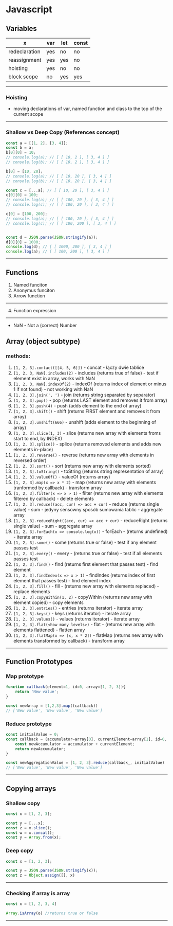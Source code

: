 # Javascript

## Variables

| x | var | let | const |
| --- | --- | --- | --- |
| redeclaration | yes | no | no |
| reassignment | yes | yes | no |
| hoisting | yes | no | no |
| block scope | no | yes | yes |
---
### Hoisting
- moving declarations of var, named function and class to the top of the current scope
---
### Shallow vs Deep Copy (References concept)

```js
const a = [[1, 2], [3, 4]];
const b = a;
b[0][0] = 10;
// console.log(a); // [ [ 10, 2 ], [ 3, 4 ] ]
// console.log(b); // [ [ 10, 2 ], [ 3, 4 ] ]

b[0] = [10, 20];
// console.log(a); // [ [ 10, 20 ], [ 3, 4 ] ]
// console.log(b); // [ [ 10, 20 ], [ 3, 4 ] ]

const c = [...a]; // [ [ 10, 20 ], [ 3, 4 ] ]
c[0][0] = 100;
// console.log(a); // [ [ 100, 20 ], [ 3, 4 ] ]
// console.log(c); // [ [ 100, 20 ], [ 3, 4 ] ]

c[0] = [100, 200];
// console.log(a); // [ [ 100, 20 ], [ 3, 4 ] ]
// console.log(c); // [ [ 100, 200 ], [ 3, 4 ] ]


const d = JSON.parse(JSON.stringify(a));
d[0][0] = 1000;
console.log(d); // [ [ 1000, 200 ], [ 3, 4 ] ]
console.log(a); // [ [ 100, 200 ], [ 3, 4 ] ]
```
---
## Functions
1. Named funciton
2. Anonymus funciton
3. Arrow function
---
4. Function expression

---
 - NaN - Not a (correct) Number

 ## Array (object subtype)
 ### methods:
 1. `[1, 2, 3].contact([[4, 5, 6]])` - concat - łączy dwie tablice
 2. `[1, 2, 3, NaN].includes(2)` - includes (returns true of false) - test if element exist in array, works with NaN
 3.  `[1, 2, 3, NaN].indexOf(2)` - indexOf (returns index of element or minus 1 if not found) - not working with NaN
 4. `[1, 2, 3].join(', ')` - join (returns string separated by separator)
5. `[1, 2, 3].pop()` - pop (returns LAST element and removes it from array)
6. `[1, 2, 3].push(4)` - push (adds element to the end of array)
7. `[1, 2, 3].shift()` - shift (returns FIRST element and removes it from array)
8. `[1, 2, 3].unshift(666)` - unshift (adds element to the beginning of array)
9. `[1, 2, 3].slice(1, 3)` - slice (returns new array with elements froms start to end, by INDEX)
10. `[1, 2, 3].splice()` - splice (returns removed elements and adds new elements in-place)
11. `[1, 2, 3].reverse()` - reverse (returns new array with elements in reversed order)
12. `[1, 2, 3].sort()` - sort (returns new array with elements sorted)
13. `[1, 2, 3].toString()` - toString (returns string representation of array)
14. `[1, 2, 3].valueOf()` - valueOf (returns array)
15. `[1, 2, 3].map(x => x * 2)` - map (returns new array with elements tranformed by callback) - transform array
16. `[1, 2, 3].filter(x => x > 1)` - filter (returns new array with elements filtered by callback) - delete elements
17. `[1, 2, 3].reduce((acc, cur) => acc + cur)` - reduce  (returns single value) - sum - jedyny sensowny sposób sumowania tablic - aggregate array
18. `[1, 2, 3].reduceRight((acc, cur) => acc + cur)` - reduceRight (returns single value) - sum - aggregate array
19. `[1, 2, 3].forEach(x => console.log(x))` - forEach - (returns undefined) - iterate array
20. `[1, 2, 3].some()` - some (returns true or false) - test if any element passes test
21. `[1, 2, 3].every()` - every - (returns true or false) - test if all elements passes test
22. `[1, 2, 3].find()` - find (returns first element that passes test) - find element
23. `[1, 2, 3].findIndex(x => x > 1)` - findIndex (returns index of first element that passes test) - find element index
24. `[1, 2, 3].fill()` - fill - (returns new array with elements replaced) - replace elements
25. `[1, 2, 3].copyWithin(1, 2)` - copyWithin (returns new array with element copied) - copy elements
26. `[1, 2, 3].entries()` - entries (returns iterator) - iterate array
27. `[1, 2, 3].keys()` - keys (returns iterator) - iterate array
28. `[1, 2, 3].values()` - values (returns iterator) - iterate array
29. `[1, 2, 3].flat(<how many levels>)` - flat - (returns new array with elements flattened) - flatten array
30. `[1, 2, 3].flatMap(x => [x, x * 2])` - flatMap (returns new array with elements transformed by callback) - transform array

---
## Function Prototypes
### Map prototype
```javascript
function callback(element=1, id=0, array=[1, 2, 3]){
    return 'New value';
}

const newArray = [1,2,3].map((callback))
// ['New value', 'New value', 'New value']
```

### Reduce prototype
```javascript
const initialValue = 0;
const callback = (accumulator=array[0], currentElement=array[1], id=0, array=[1, 2, 3]) => {
    const newAccumulator = accumulator + currentElement;
    return newAccumulator;
}

const newAggregationValue = [1, 2, 3].reduce(callback_, initialValue)
// ['New value', 'New value', 'New value']
```
---
## Copying arrays

### Shallow copy
```js
const x = [1, 2, 3];

const y = [...x];
const z = x.slice();
const w = x.concat();
const y = Array.from(x);
```

### Deep copy
```js
const x = [1, 2, 3];

const y = JSON.parse(JSON.stringify(x));
const z = Object.assign([], x)
```
---
### Checking if array is array
```js
const x = [1, 2, 3, 4]

Array.isArray(o) //returns true or false
```
---